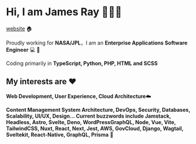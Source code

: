 # Hi, I am James Ray 👨🏻‍💻

[website](https://www.james.engineer) 🏠 

Proudly working for **NASA/JPL**，I am an **Enterprise Applications Software Engineer** 💻 🚀

Coding primarily in **TypeScript, Python, PHP, HTML and SCSS**

## My interests are ❤️ 

**Web Development, User Experience, Cloud Architecture**☁️

**Content Management System Architecture, DevOps, Security, Databases, Scalability, UI/UX, Design... Current buzzwords include Jamstack, Headless, Astro, Svelte, Deno, WordPressGraphQL, Node, Vue, Vite, TailwindCSS, Nuxt, React, Next, Jest, AWS, GovCloud, Django, Wagtail, Sveltekit, React-Native, GraphQL, Prisma** 🤖️

